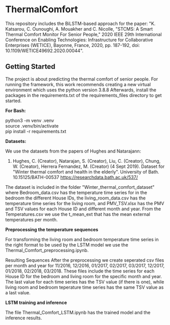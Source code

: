 # ThermalComfort
This repository includes the BiLSTM-based approach for the paper: "K. Katsarou, C. Ounoughi, A. Mouakher and C. Nicolle, "STCMS: A Smart Thermal Comfort Monitor For Senior People," 2020 IEEE 29th International Conference on Enabling Technologies: Infrastructure for Collaborative Enterprises (WETICE), Bayonne, France, 2020, pp. 187-192, doi: 10.1109/WETICE49692.2020.00044".
## Getting Started
The project is about predicting the thermal comfort of senior people. 
For running the framework, this work recommends creating a new virtual environment which uses the python version 3.8.8
Afterwards, install the packages in the requirements.txt of the requirements_files directory to get started.

**For Bash:**  

python3 -m venv .venv  
source .venv/bin/activate  
pip install -r requirements.txt

**Datasets:**

We use the datasets from the papers of Hughes and Natarajann: 
1) Hughes, C. (Creator), Natarajan, S. (Creator), Liu, C. (Creator), Chung, W. (Creator), Herrera Fernandez, M. (Creator) (4 Sept 2019). Dataset for "Winter thermal comfort and health in the elderly". University of Bath. 10.15125/BATH-00537
https://researchdata.bath.ac.uk/537/




The dataset is included in the folder "Winter_thermal_comfort_dataset" where Bedroom_data.csv has the temperature time series for in the bedroom the different House IDs, the living_room_data.csv has the temperature time series for the living room, and PMV_TSV.xlsx has the PMV and TSV values for each House ID and different month and year. From the Temperatures.csv we use the t_mean_ext that has the mean external temperatures per month.

**Preprocessing the temperature sequences**

For transforming the living room and bedroom temperature time series in the right format to be used by the LSTM model we use the Thermal_Comfort_preprocessing.ipynb.

Resulting Sequences After the preprocessing we create seperated csv files per month and year for 11/2016, 12/2016, 01/2017, 02/2017, 03/2017, 12/2017, 01/2018, 02/2018, 03/2018. These files include the time series for each House ID for the bedroom and living room for the specific month and year. The last value for each time series has the TSV value (if there is one), while living room and bedroom teperature time series has the same TSV value as a last value.

**LSTM training and inference**

The file Thermal_Comfort_LSTM.ipynb has the trained model and the inference results.


